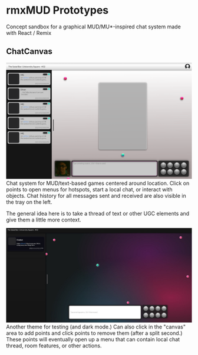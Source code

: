 # rmxMUD Prototypes
Concept sandbox for a graphical MUD/MU*-inspired chat system made with React / Remix

## ChatCanvas
![screenshot](imgs/ChatCanvasMain.png)
Chat system for MUD/text-based games centered around location. Click on points to open menus for hotspots, start a local chat, or interact with objects. Chat history for all messages sent and received are also visible in the tray on the left.

The general idea here is to take a thread of text or other UGC elements and give them a little more context.

![dark mode screenshot](imgs/flatGlass_early-preview.jpg)
Another theme for testing (and dark mode.) Can also click in the "canvas" area to add points and click points to remove them (after a split second.) These points will eventually open up a menu that can contain local chat thread, room features, or other actions.
